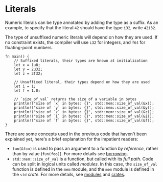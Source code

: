# Literals

Numeric literals can be type annotated by adding the type as a suffix. As an example, 
to specify that the literal `42` should have the type `i32`, write `42i32`.

The type of unsuffixed numeric literals will depend on how they are used. If no
constraint exists, the compiler will use `i32` for integers, and `f64` for
floating-point numbers.

```rust,editable
fn main() {
    // Suffixed literals, their types are known at initialization
    let x = 1u8;
    let y = 2u32;
    let z = 3f32;

    // Unsuffixed literal, their types depend on how they are used
    let i = 1;
    let f = 1.0;

    // `size_of_val` returns the size of a variable in bytes
    println!("size of `x` in bytes: {}", std::mem::size_of_val(&x));
    println!("size of `y` in bytes: {}", std::mem::size_of_val(&y));
    println!("size of `z` in bytes: {}", std::mem::size_of_val(&z));
    println!("size of `i` in bytes: {}", std::mem::size_of_val(&i));
    println!("size of `f` in bytes: {}", std::mem::size_of_val(&f));
}
```

There are some concepts used in the previous code that haven't been explained
yet, here's a brief explanation for the impatient readers:

* `fun(&foo)` is used to pass an argument to a function *by reference*, rather
  than by value (`fun(foo)`). For more details see [borrowing][borrow].
* `std::mem::size_of_val` is a function, but called with its *full path*. Code
  can be split in logical units called *modules*. In this case, the
  `size_of_val` function is defined in the `mem` module, and the `mem` module
  is defined in the `std` *crate*. For more details, see
  [modules][mod] and [crates][crate].

[borrow]: /scope/borrow.html
[mod]: /mod.html
[crate]: /crates.html
